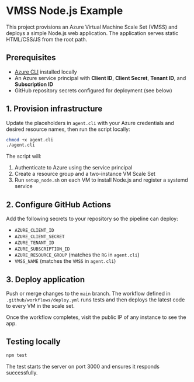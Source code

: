 # VMSS Node.js Example

This project provisions an Azure Virtual Machine Scale Set (VMSS) and deploys a simple Node.js web application. The application serves static HTML/CSS/JS from the root path.

## Prerequisites
- [Azure CLI](https://learn.microsoft.com/cli/azure/install-azure-cli) installed locally
- An Azure service principal with **Client ID**, **Client Secret**, **Tenant ID**, and **Subscription ID**
- GitHub repository secrets configured for deployment (see below)

## 1. Provision infrastructure
Update the placeholders in `agent.cli` with your Azure credentials and desired resource names, then run the script locally:

```bash
chmod +x agent.cli
./agent.cli
```

The script will:
1. Authenticate to Azure using the service principal
2. Create a resource group and a two-instance VM Scale Set
3. Run `setup_node.sh` on each VM to install Node.js and register a systemd service

## 2. Configure GitHub Actions
Add the following secrets to your repository so the pipeline can deploy:

- `AZURE_CLIENT_ID`
- `AZURE_CLIENT_SECRET`
- `AZURE_TENANT_ID`
- `AZURE_SUBSCRIPTION_ID`
- `AZURE_RESOURCE_GROUP` (matches the `RG` in `agent.cli`)
- `VMSS_NAME` (matches the `VMSS` in `agent.cli`)

## 3. Deploy application
Push or merge changes to the `main` branch. The workflow defined in `.github/workflows/deploy.yml` runs tests and then deploys the latest code to every VM in the scale set.

Once the workflow completes, visit the public IP of any instance to see the app.

## Testing locally
```bash
npm test
```

The test starts the server on port 3000 and ensures it responds successfully.
